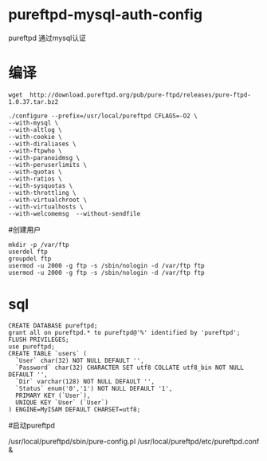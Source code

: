 # pureftpd-mysql-auth-config
pureftpd 通过mysql认证


# 编译

	wget  http://download.pureftpd.org/pub/pure-ftpd/releases/pure-ftpd-1.0.37.tar.bz2

	./configure --prefix=/usr/local/pureftpd CFLAGS=-O2 \
	--with-mysql \
	--with-altlog \
	--with-cookie \
	--with-diraliases \
	--with-ftpwho \
	--with-paranoidmsg \
	--with-peruserlimits \
	--with-quotas \
	--with-ratios \
	--with-sysquotas \
	--with-throttling \
	--with-virtualchroot \
	--with-virtualhosts \
	--with-welcomemsg  --without-sendfile

#创建用户

	mkdir -p /var/ftp
	userdel ftp
	groupdel ftp
	usermod -u 2000 -g ftp -s /sbin/nologin -d /var/ftp ftp  
	usermod -u 2000 -g ftp -s /sbin/nologin -d /var/ftp ftp  





# sql 

	CREATE DATABASE pureftpd;
	grant all on pureftpd.* to pureftpd@'%' identified by 'pureftpd';
	FLUSH PRIVILEGES;
	use pureftpd;
	CREATE TABLE `users` (
	  `User` char(32) NOT NULL DEFAULT '',
	  `Password` char(32) CHARACTER SET utf8 COLLATE utf8_bin NOT NULL DEFAULT '',
	  `Dir` varchar(128) NOT NULL DEFAULT '',
	  `Status` enum('0','1') NOT NULL DEFAULT '1',
	  PRIMARY KEY (`User`),
	  UNIQUE KEY `User` (`User`)
	) ENGINE=MyISAM DEFAULT CHARSET=utf8;
	
	
	
#启动pureftpd

/usr/local/pureftpd/sbin/pure-config.pl /usr/local/pureftpd/etc/pureftpd.conf  &




